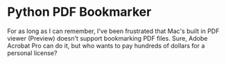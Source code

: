 # Python PDF Bookmarker

For as long as I can remember, I've been frustrated that Mac's built in PDF viewer (Preview) doesn't support bookmarking PDF files. Sure, Adobe Acrobat Pro can do it, but who wants to pay hundreds of dollars for a personal license?